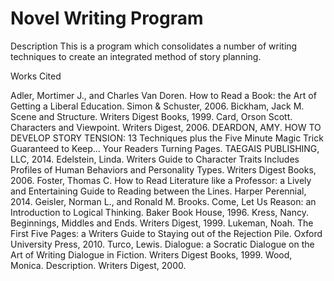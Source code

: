 # Novel Writing Program

Description
This is a program which consolidates a number of writing techniques to create an integrated method of story planning.

Works Cited

Adler, Mortimer J., and Charles Van Doren. How to Read a Book: the Art of Getting a Liberal Education. Simon & Schuster, 2006. 
Bickham, Jack M. Scene and Structure. Writers Digest Books, 1999. 
Card, Orson Scott. Characters and Viewpoint. Writers Digest, 2006. 
DEARDON, AMY. HOW TO DEVELOP STORY TENSION: 13 Techniques plus the Five Minute Magic Trick Guaranteed to Keep... Your Readers Turning Pages. TAEGAIS PUBLISHING, LLC, 2014. 
Edelstein, Linda. Writers Guide to Character Traits Includes Profiles of Human Behaviors and Personality Types. Writers Digest Books, 2006. 
Foster, Thomas C. How to Read Literature like a Professor: a Lively and Entertaining Guide to Reading between the Lines. Harper Perennial, 2014. 
Geisler, Norman L., and Ronald M. Brooks. Come, Let Us Reason: an Introduction to Logical Thinking. Baker Book House, 1996. 
Kress, Nancy. Beginnings, Middles and Ends. Writers Digest, 1999. 
Lukeman, Noah. The First Five Pages: a Writers Guide to Staying out of the Rejection Pile. Oxford University Press, 2010. 
Turco, Lewis. Dialogue: a Socratic Dialogue on the Art of Writing Dialogue in Fiction. Writers Digest Books, 1999. 
Wood, Monica. Description. Writers Digest, 2000.

